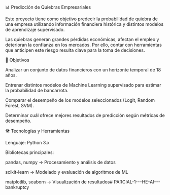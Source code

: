 📊 Predicción de Quiebras Empresariales

Este proyecto tiene como objetivo predecir la probabilidad de quiebra de una empresa utilizando información financiera histórica y distintos modelos de aprendizaje supervisado.

Las quiebras generan grandes pérdidas económicas, afectan el empleo y deterioran la confianza en los mercados. Por ello, contar con herramientas que anticipen este riesgo resulta clave para la toma de decisiones.

🎯 Objetivos

Analizar un conjunto de datos financieros con un horizonte temporal de 18 años.

Entrenar distintos modelos de Machine Learning supervisado para estimar la probabilidad de bancarrota.

Comparar el desempeño de los modelos seleccionados (Logit, Random Forest, SVM).

Determinar cuál ofrece mejores resultados de predicción según métricas de desempeño.

🛠️ Tecnologías y Herramientas

Lenguaje: Python 3.x

Bibliotecas principales:

pandas, numpy → Procesamiento y análisis de datos

scikit-learn → Modelado y evaluación de algoritmos de ML

matplotlib, seaborn → Visualización de resultados# PARCIAL-1---HE-AI---bankruptcy

